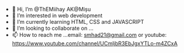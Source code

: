 - 👋 Hi, I’m @ThEMiihay AK@Mișu
- 👀 I’m interested in web development
- 🌱 I’m currently learning HTML, CSS and JAVASCRIPT
- 💞️ I’m looking to collaborate on ...
- 📫 How to reach me ...email: smhad21@gmail.com or youtube: https://www.youtube.com/channel/UCmljbR3EbJgxYTLo-m4ZCxA

<!---
ThEMiihay/ThEMiihay is a ✨ special ✨ repository because its `README.md` (this file) appears on your GitHub profile.
You can click the Preview link to take a look at your changes.
--->
